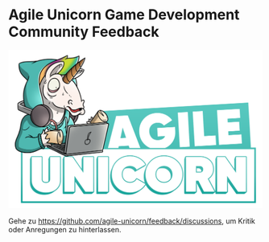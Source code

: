 # Agile Unicorn Game Development Community Feedback


![Logo](https://raw.githubusercontent.com/agile-unicorn/feedback/main/agile%20unicorn%20logo%20FINAL%20(1).png)


Gehe zu https://github.com/agile-unicorn/feedback/discussions, um Kritik oder Anregungen zu hinterlassen.

